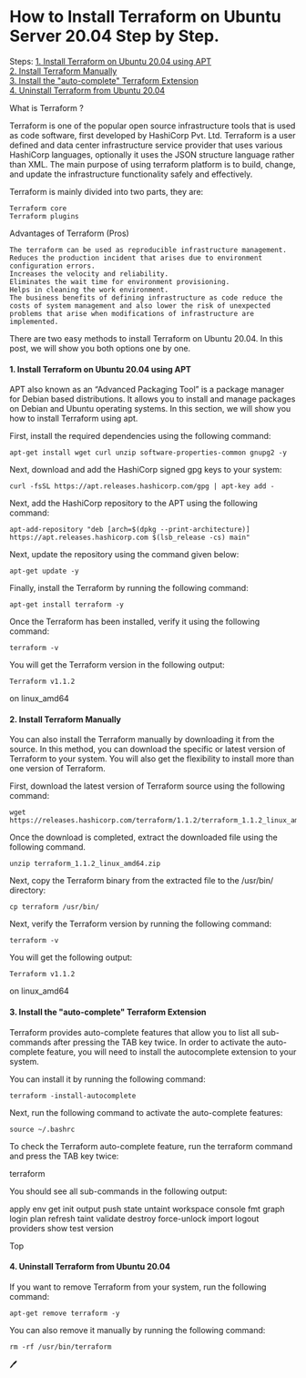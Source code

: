 # How to Install Terraform on Ubuntu Server 20.04 Step by Step.

Steps: 
     [1. Install Terraform on Ubuntu 20.04 using APT](#install_terraform)<br />
     [2. Install Terraform Manually](#install_terraform_manually)<br />
     [3. Install the "auto-complete" Terraform Extension](#install_terraform_extension)<br />
     [4. Uninstall Terraform from Ubuntu 20.04](#uninstall_terraform)<br />
        
What is Terraform ?

Terraform is one of the popular open source infrastructure tools that is used as code software, first developed by HashiCorp Pvt. Ltd. Terraform is a user defined and data center infrastructure service provider that uses various HashiCorp languages, optionally it uses the JSON structure language rather than XML. The main purpose of using terraform platform is to build, change, and update the infrastructure functionality safely and effectively. 



Terraform is mainly divided into two parts, they are:

    Terraform core
    Terraform plugins


Advantages of Terraform (Pros)

    The terraform can be used as reproducible infrastructure management.
    Reduces the production incident that arises due to environment configuration errors.
    Increases the velocity and reliability.
    Eliminates the wait time for environment provisioning.
    Helps in cleaning the work environment.
    The business benefits of defining infrastructure as code reduce the costs of system management and also lower the risk of unexpected problems that arise when modifications of infrastructure are implemented.

There are two easy methods to install Terraform on Ubuntu 20.04. In this post, we will show you both options one by one.


<a name="install_terraform"></a>                
#### 1. Install Terraform on Ubuntu 20.04 using APT

APT also known as an “Advanced Packaging Tool” is a package manager for Debian based distributions. It allows you to install and manage packages on Debian and Ubuntu operating systems. In this section, we will show you how to install Terraform using apt.

First, install the required dependencies using the following command:

    apt-get install wget curl unzip software-properties-common gnupg2 -y

Next, download and add the HashiCorp signed gpg keys to your system:

    curl -fsSL https://apt.releases.hashicorp.com/gpg | apt-key add -

Next, add the HashiCorp repository to the APT using the following command:

    apt-add-repository "deb [arch=$(dpkg --print-architecture)] https://apt.releases.hashicorp.com $(lsb_release -cs) main"

Next, update the repository using the command given below:

    apt-get update -y

Finally, install the Terraform by running the following command:

    apt-get install terraform -y

Once the Terraform has been installed, verify it using the following command:

    terraform -v

You will get the Terraform version in the following output:

    Terraform v1.1.2
    
on linux_amd64


<a name="install_terraform_manually"></a>
#### 2. Install Terraform Manually

You can also install the Terraform manually by downloading it from the source. In this method, you can download the specific or latest version of Terraform to your system. You will also get the flexibility to install more than one version of Terraform.

First, download the latest version of Terraform source using the following command:

    wget https://releases.hashicorp.com/terraform/1.1.2/terraform_1.1.2_linux_amd64.zip

Once the download is completed, extract the downloaded file using the following command.

    unzip terraform_1.1.2_linux_amd64.zip

Next, copy the Terraform binary from the extracted file to the /usr/bin/ directory:

    cp terraform /usr/bin/

Next, verify the Terraform version by running the following command:

    terraform -v

You will get the following output:

    Terraform v1.1.2
    
on linux_amd64


<a name="install_terraform_extension"></a>
#### 3. Install the "auto-complete" Terraform Extension

Terraform provides auto-complete features that allow you to list all sub-commands after pressing the TAB key twice. In order to activate the auto-complete feature, you will need to install the autocomplete extension to your system.

You can install it by running the following command:

    terraform -install-autocomplete

Next, run the following command to activate the auto-complete features:

    source ~/.bashrc

To check the Terraform auto-complete feature, run the terraform command and press the TAB key twice:

terraform


You should see all sub-commands in the following output:



apply         env           get           init          output        push          state         untaint       workspace
console       fmt           graph         login         plan          refresh       taint         validate
destroy       force-unlock  import        logout        providers     show          test          version


<a name="uninstall_terraform">Top</a>
#### 4. Uninstall Terraform from Ubuntu 20.04

If you want to remove Terraform from your system, run the following command:

    apt-get remove terraform -y

You can also remove it manually by running the following command:

    rm -rf /usr/bin/terraform

:pen:
